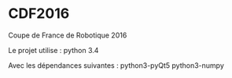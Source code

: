 # CDF2016
Coupe de France de Robotique 2016

Le projet utilise : 
python 3.4

Avec les dépendances suivantes : 
python3-pyQt5
python3-numpy
